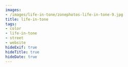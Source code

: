 ```yaml
---
images:
- /images/life-in-tone/zonephotos-life-in-tone-9.jpg
title: life-in-tone
tags:
- color
- life-in-tone
- street
- website
hideExif: true
hideTitle: true
hideDate: true
---
```

